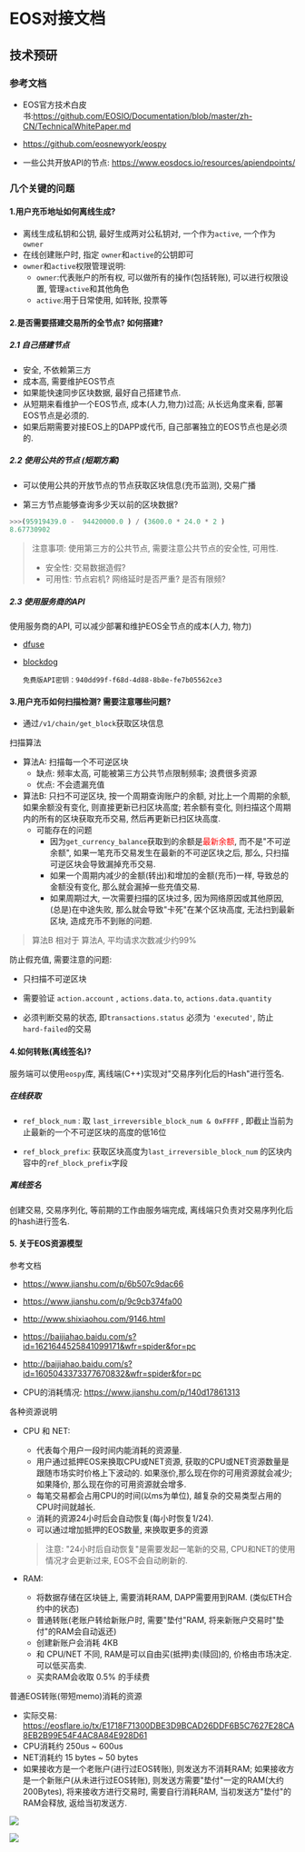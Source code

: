 # EOS对接文档

## 技术预研

### 参考文档

- EOS官方技术白皮书:https://github.com/EOSIO/Documentation/blob/master/zh-CN/TechnicalWhitePaper.md

- https://github.com/eosnewyork/eospy
- 一些公共开放API的节点:  https://www.eosdocs.io/resources/apiendpoints/



### 几个关键的问题

#### 1.用户充币地址如何离线生成?

- 离线生成私钥和公钥, 最好生成两对公私钥对, 一个作为`active`, 一个作为`owner` 
- 在线创建账户时, 指定  `owner`和`active`的公钥即可
- `owner`和`active`权限管理说明:
  - `owner`:代表账户的所有权, 可以做所有的操作(包括转账), 可以进行权限设置, 管理`active`和其他角色
  - `active`:用于日常使用, 如转账, 投票等



#### 2.是否需要搭建交易所的全节点? 如何搭建?

##### 2.1 自己搭建节点

- 安全, 不依赖第三方
- 成本高, 需要维护EOS节点
- 如果能快速同步区块数据, 最好自己搭建节点.
- 从短期来看维护一个EOS节点, 成本(人力,物力)过高;  从长远角度来看, 部署EOS节点是必须的.
- 如果后期需要对接EOS上的DAPP或代币, 自己部署独立的EOS节点也是必须的.

##### 2.2 使用公共的节点 (短期方案)

- 可以使用公共的开放节点的节点获取区块信息(充币监测), 交易广播

- 第三方节点能够查询多少天以前的区块数据?

```python
>>>(95919439.0 -  94420000.0 ) / (3600.0 * 24.0 * 2 ) 
8.67730902
```

> 注意事项: 使用第三方的公共节点, 需要注意公共节点的安全性, 可用性.
>
> - 安全性: 交易数据造假?
> - 可用性: 节点宕机? 网络延时是否严重? 是否有限频? 



##### 2.3 使用服务商的API

使用服务商的API, 可以减少部署和维护EOS全节点的成本(人力, 物力)

- [dfuse](https://www.dfuse.io/zh/)

- [blockdog](https://www.blockdog.com/)

  ```
  免费版API密钥：940dd99f-f68d-4d88-8b8e-fe7b05562ce3
  ```

  

#### 3.用户充币如何扫描检测? 需要注意哪些问题?

- 通过`/v1/chain/get_block`获取区块信息



扫描算法

- 算法A:  扫描每一个不可逆区块
  - 缺点: 频率太高, 可能被第三方公共节点限制频率; 浪费很多资源
  - 优点: 不会遗漏充值
- 算法B: 只扫不可逆区块, 按一个周期查询账户的余额, 对比上一个周期的余额, 如果余额没有变化, 则直接更新已扫区块高度;  若余额有变化, 则扫描这个周期内的所有的区块获取充币交易, 然后再更新已扫区块高度.
  - 可能存在的问题
    - 因为`get_currency_balance`获取到的余额是<font color=red>最新余额</font>, 而不是"不可逆余额", 如果一笔充币交易发生在最新的不可逆区块之后, 那么, 只扫描可逆区块会导致漏掉充币交易. 
    -  如果一个周期内减少的金额(转出)和增加的金额(充币)一样, 导致总的金额没有变化, 那么就会漏掉一些充值交易.
    - 如果周期过大, 一次需要扫描的区块过多, 因为网络原因或其他原因, (总是)在中途失败, 那么就会导致"卡死"在某个区块高度, 无法扫到最新区块, 造成充币不到账的问题.



> 算法B 相对于 算法A, 平均请求次数减少约99%



防止假充值, 需要注意的问题:

- 只扫描不可逆区块

- 需要验证 `action.account` , `actions.data.to`, `actions.data.quantity`

- 必须判断交易的状态, 即`transactions.status` 必须为 `'executed'`, 防止 `hard-failed`的交易



#### 4.如何转账(离线签名)?

服务端可以使用`eospy`库,  离线端(C++)实现对"交易序列化后的Hash"进行签名.

##### 在线获取

- `ref_block_num` : 取 `last_irreversible_block_num & 0xFFFF` , 即截止当前为止最新的一个不可逆区块的高度的低16位

- `ref_block_prefix`: 获取区块高度为`last_irreversible_block_num` 的区块内容中的`ref_block_prefix`字段



##### 离线签名

创建交易, 交易序列化, 等前期的工作由服务端完成,  离线端只负责对交易序列化后的hash进行签名.



#### 5. 关于EOS资源模型

参考文档

- https://www.jianshu.com/p/6b507c9dac66

- https://www.jianshu.com/p/9c9cb374fa00
- http://www.shixiaohou.com/9146.html
- https://baijiahao.baidu.com/s?id=1621644525841099171&wfr=spider&for=pc

- http://baijiahao.baidu.com/s?id=1605043373377670832&wfr=spider&for=pc
- CPU的消耗情况:  https://www.jianshu.com/p/140d17861313



各种资源说明

- CPU 和 NET: 

  - 代表每个用户一段时间内能消耗的资源量. 
  - 用户通过抵押EOS来换取CPU或NET资源, 获取的CPU或NET资源数量是跟随市场实时价格上下波动的. 如果涨价,那么现在你的可用资源就会减少; 如果降价, 那么现在你的可用资源就会增多. 
  - 每笔交易都会占用CPU的时间(以ms为单位),  越复杂的交易类型占用的CPU时间就越长.
  - 消耗的资源24小时后会自动恢复(每小时恢复1/24).
  - 可以通过增加抵押的EOS数量, 来换取更多的资源

  > 注意: "24小时后自动恢复"是需要发起一笔新的交易, CPU和NET的使用情况才会更新过来,  EOS不会自动刷新的.

- RAM: 

  - 将数据存储在区块链上, 需要消耗RAM, DAPP需要用到RAM. (类似ETH合约中的状态)
  - 普通转账(老账户转给新账户时, 需要"垫付"RAM, 将来新账户交易时"垫付"的RAM会自动返还)
  - 创建新账户会消耗 4KB
  - 和 CPU/NET 不同,  RAM是可以自由买(抵押)卖(赎回)的, 价格由市场决定.  可以低买高卖.
  - 买卖RAM会收取 0.5% 的手续费



普通EOS转账(带短memo)消耗的资源

- 实际交易: https://eosflare.io/tx/E1718F71300DBE3D9BCAD26DDF6B5C7627E28CA8EB2B99E54F4AC8A84E928D61
- CPU消耗约  250us ~ 600us
- NET消耗约  15 bytes ~  50 bytes
- 如果接收方是一个老账户(进行过EOS转账), 则发送方不消耗RAM;  如果接收方是一个新账户(从未进行过EOS转账), 则发送方需要"垫付"一定的RAM(大约200Bytes),  将来接收方进行交易时, 需要自行消耗RAM, 当初发送方"垫付"的RAM会释放, 返给当初发送方.

![](./img/普通EOS转账资源消耗.jpg)



![](./img/垫付RAM.jpg)